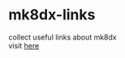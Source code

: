 # mk8dx-links

collect useful links about mk8dx<br>
visit [here](https://sheat-git.github.io/mk8dx-links/)
